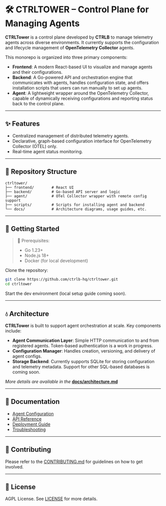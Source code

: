 # 🛠️ CTRLTOWER – Control Plane for Managing Agents

**CTRLTower** is a control plane developed by **CTRLB** to manage telemetry agents across diverse environments. It currently supports the configuration and lifecycle management of **OpenTelemetry Collector** agents.

This monorepo is organized into three primary components:

- **Frontend**: A modern React-based UI to visualize and manage agents and their configurations.
- **Backend**: A Go-powered API and orchestration engine that communicates with agents, handles configuration state, and offers installation scripts that users can run manually to set up agents.
- **Agent**: A lightweight wrapper around the OpenTelemetry Collector, capable of dynamically receiving configurations and reporting status back to the control plane.

---

## ✨ Features

- Centralized management of distributed telemetry agents.
- Declarative, graph-based configuration interface for OpenTelemetry Collector (OTEL) only.
- Real-time agent status monitoring.

---

## 📆 Repository Structure

```
ctrltower/
├── frontend/        # React UI
├── backend/         # Go-based API server and logic
├── agent/           # OTel Collector wrapper with remote config support
├── scripts/         # Scripts for installing agent and backend
└── docs/            # Architecture diagrams, usage guides, etc.
```

---

## 🚀 Getting Started

> 📘️ Prerequisites:
>
> - Go 1.23+
> - Node.js 18+
> - Docker (for local development)

Clone the repository:

```bash
git clone https://github.com/ctrlb-hq/ctrltower.git
cd ctrltower
```

Start the dev environment (local setup guide coming soon).

---

## 💧 Architecture

**CTRLTower** is built to support agent orchestration at scale. Key components include:

- **Agent Communication Layer**: Simple HTTP communication to and from registered agents. Token-based authentication is a work in progress.
- **Configuration Manager**: Handles creation, versioning, and delivery of agent configs.
- **Storage Backend**: Currently supports SQLite for storing configuration and telemetry metadata. Support for other SQL-based databases is coming soon.

*More details are available in the* **[docs/architecture.md](docs/architecture.md)**

---

## 📖 Documentation

- [Agent Configuration](docs/agent-config.md)
- [API Reference](docs/api.md)
- [Deployment Guide](docs/deployment.md)
- [Troubleshooting](docs/troubleshooting.md)

---

## 🤝 Contributing

Please refer to the [CONTRIBUTING.md](CONTRIBUTING.md) for guidelines on how to get involved.

---

## 📜 License

AGPL License. See [LICENSE](LICENSE) for more details.

